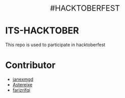 <font size='5'><center>#HACKTOBERFEST</center></font>

# ITS-HACKTOBER

This repo is used to participate in hacktoberfest

# Contributor

- <a href='https://www.github.com/janexmgd'>janexmgd</a>
- <a href='https://www.github.com/Astereixe'>Astereixe</a>
- <a href='https://www.github.com/farizrifqi'>farizrifqi</a>
